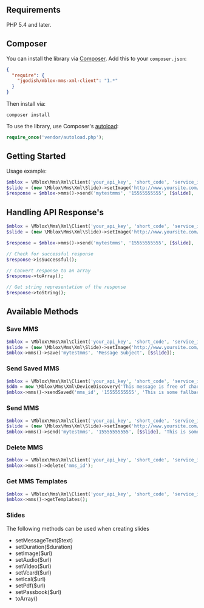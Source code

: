 ## Requirements

PHP 5.4 and later.

## Composer

You can install the library via [Composer](http://getcomposer.org/). Add this to your `composer.json`:
```json
{
  "require": {
    "jgodish/mblox-mms-xml-client": "1.*"
  }
}
```

Then install via:

    composer install

To use the library, use Composer's [autoload](https://getcomposer.org/doc/00-intro.md#autoloading):
```php
require_once('vendor/autoload.php');
```

## Getting Started

Usage example:
```php
$mblox = \Mblox\Mms\Xml\Client('your_api_key', 'short_code', 'service_id');
$slide = (new \Mblox\Mms\Xml\Slide)->setImage('http://www.yoursite.com/images/1.jpg')->setText('This is some text for your slide');
$response = $mblox->mms()->send('mytestmms', '15555555555', [$slide], 'This is some fallback text');
```
## Handling API Response's
```php
$mblox = \Mblox\Mms\Xml\Client('your_api_key', 'short_code', 'service_id');
$slide = (new \Mblox\Mms\Xml\Slide)->setImage('http://www.yoursite.com/images/1.jpg')->setText('This is some text for your slide');

$response = $mblox->mms()->send('mytestmms', '15555555555', [$slide], 'This is some fallback text');

// Check for successful response
$response->isSuccessful();

// Convert response to an array
$response->toArray();

// Get string representation of the response
$response->toString();
```

## Available Methods
### Save MMS
```php
$mblox = \Mblox\Mms\Xml\Client('your_api_key', 'short_code', 'service_id');
$slide = (new \Mblox\Mms\Xml\Slide)->setImage('http://www.yoursite.com/images/1.jpg')->setText('This is some text for your slide');
$mblox->mms()->save('mytestmms', 'Message Subject', [$slide]);
```
### Send Saved MMS
```php
$mblox = \Mblox\Mms\Xml\Client('your_api_key', 'short_code', 'service_id');
$ddm = new \Mblox\Mms\Xml\DeviceDiscovery('This message is free of charge and will allow us to deliver your content nice and smooth');
$mblox->mms()->sendSaved('mms_id', '15555555555', 'This is some fallback text', $ddm);
```
### Send MMS
```php
$mblox = \Mblox\Mms\Xml\Client('your_api_key', 'short_code', 'service_id');
$slide = (new \Mblox\Mms\Xml\Slide)->setImage('http://www.yoursite.com/images/1.jpg')->setText('This is some text for your slide');
$mblox->mms()->send('mytestmms', '15555555555', [$slide], 'This is some fallback text');
```
### Delete MMS
```php
$mblox = \Mblox\Mms\Xml\Client('your_api_key', 'short_code', 'service_id');
$mblox->mms()->delete('mms_id');
```
### Get MMS Templates
```php
$mblox = \Mblox\Mms\Xml\Client('your_api_key', 'short_code', 'service_id');
$mblox->mms()->getTemplates();
```

### Slides
The following methods can be used when creating slides

* setMessageText($text)
* setDuration($duration)
* setImage($url)
* setAudio($url)
* setVideo($url)
* setVcard($url)
* setIcal($url)
* setPdf($url)
* setPassbook($url)
* toArray()
